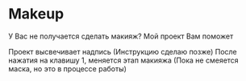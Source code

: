# Makeup
У Вас не получается сделать макияж? Мой проект Вам поможет

Проект высвечивает надпись (Инструкцию сделаю позже)
После нажатия на клавишу 1, меняется этап макияжа (Пока не смеяется маска, но это в процессе работы)
